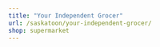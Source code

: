 ```yaml
---
title: "Your Independent Grocer"
url: /saskatoon/your-independent-grocer/
shop: supermarket
---
```

